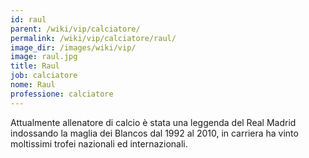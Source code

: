 ```yaml
---
id: raul
parent: /wiki/vip/calciatore/
permalink: /wiki/vip/calciatore/raul/
image_dir: /images/wiki/vip/
image: raul.jpg
title: Raul
job: calciatore
nome: Raul
professione: calciatore
---
```

Attualmente allenatore di calcio è stata una leggenda del Real Madrid indossando la maglia dei Blancos dal 1992 al 2010, in carriera ha vinto moltissimi trofei nazionali ed internazionali. 
